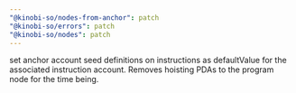 ```yaml
---
"@kinobi-so/nodes-from-anchor": patch
"@kinobi-so/errors": patch
"@kinobi-so/nodes": patch
---
```


set anchor account seed definitions on instructions as defaultValue for the associated instruction account. Removes hoisting PDAs to the program node for the time being.
